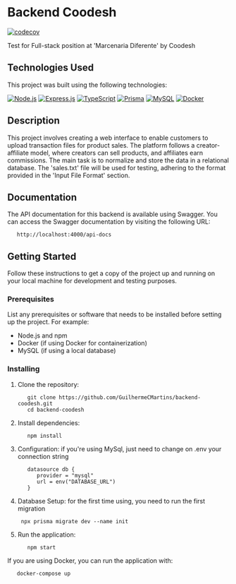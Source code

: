 # Backend Coodesh

[![codecov](https://codecov.io/gh/GuilhermeCMartins/backend-coodesh/branch/master/graph/badge.svg)](https://codecov.io/gh/GuilhermeCMartins/backend-coodesh)

Test for Full-stack position at 'Marcenaria Diferente' by Coodesh

## Technologies Used

This project was built using the following technologies:

[![Node.js](https://img.shields.io/badge/Node.js-v14-green.svg)](https://nodejs.org/)
[![Express.js](https://img.shields.io/badge/Express.js-v4-blue.svg)](https://expressjs.com/)
[![TypeScript](https://img.shields.io/badge/TypeScript-v4-blue.svg)](https://www.typescriptlang.org/)
[![Prisma](https://img.shields.io/badge/Prisma-v2-blueviolet.svg)](https://www.prisma.io/)
[![MySQL](https://img.shields.io/badge/MySQL-v8-blue.svg)](https://www.mysql.com/)
[![Docker](https://img.shields.io/badge/Docker-latest-blue.svg)](https://www.docker.com/)

## Description

This project involves creating a web interface to enable customers to upload transaction files for product sales. The platform follows a creator-affiliate model, where creators can sell products, and affiliates earn commissions. The main task is to normalize and store the data in a relational database. The 'sales.txt' file will be used for testing, adhering to the format provided in the 'Input File Format' section.

## Documentation

The API documentation for this backend is available using Swagger. You can access the Swagger documentation by visiting the following URL:

```
   http://localhost:4000/api-docs
```

## Getting Started

Follow these instructions to get a copy of the project up and running on your local machine for development and testing purposes.

### Prerequisites

List any prerequisites or software that needs to be installed before setting up the project. For example:

- Node.js and npm
- Docker (if using Docker for containerization)
- MySQL (if using a local database)

### Installing

1. Clone the repository:

   ```
      git clone https://github.com/GuilhermeCMartins/backend-coodesh.git
      cd backend-coodesh
   ```

2. Install dependencies:

   ```
      npm install
   ```

3. Configuration:
   if you're using MySql, just need to change on .env your connection string

   ```
      datasource db {
         provider = "mysql"
         url = env("DATABASE_URL")
      }
   ```

4. Database Setup:
   for the first time using, you need to run the first migration

   ```
    npx prisma migrate dev --name init
   ```

5. Run the application:

   ```
      npm start
   ```

If you are using Docker, you can run the application with:

```
   docker-compose up
```
